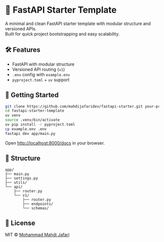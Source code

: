 # 🚀 FastAPI Starter Template

A minimal and clean FastAPI starter template with modular structure and versioned APIs.  
Built for quick project bootstrapping and easy scalability.

## 🛠 Features

- FastAPI with modular structure
- Versioned API routing (`v1`)
- `.env` config with `example.env`
- `pyproject.toml` + `uv` support

## 🚀 Getting Started

```bash
git clone https://github.com/mahdijafaridev/fastapi-starter.git your-project-name
cd fastapi-starter-template
uv venv
source .venv/bin/activate
uv pip install -r pyproject.toml
cp example.env .env
fastapi dev app/main.py
````

Open [http://localhost:8000/docs](http://localhost:8000/docs) in your browser.

## 📁 Structure

```
app/
├── main.py
├── settings.py
├── utils/
└── api/
    ├── router.py
    └── v1/
        ├── router.py
        ├── endpoints/
        └── schemas/
```

## 📄 License

MIT © [Mohammad Mahdi Jafari](https://github.com/your-username)
